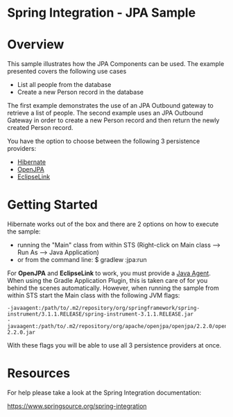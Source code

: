 Spring Integration - JPA Sample
================================

# Overview

This sample illustrates how the JPA Components can be used. The example presented covers the following use cases

* List all people from the database
* Create a new Person record in the database

The first example demonstrates the use of an JPA Outbound gateway to retrieve a list of people. The second example uses an JPA Outbound Gateway in order to create a new Person record and then return the newly created Person record. 

You have the option to choose between the following 3 persistence providers:

* [Hibernate](https://hibernate.org/)
* [OpenJPA](https://openjpa.apache.org/)
* [EclipseLink](https://www.eclipse.org/eclipselink/)

# Getting Started

Hibernate works out of the box and there are 2 options on how to execute the sample: 

* running the "Main" class from within STS (Right-click on Main class --> Run As --> Java Application)
* or from the command line:
    $ gradlew :jpa:run

For **OpenJPA** and **EclipseLink** to work, you must provide a [Java Agent](https://docs.oracle.com/javase/6/docs/api/java/lang/instrument/package-summary.html). 
When using the Gradle Application Plugin, this is taken care of for you behind the scenes automatically. However, 
when running the sample from within STS start the Main class with the following JVM flags:

    -javaagent:/path/to/.m2/repository/org/springframework/spring-instrument/3.1.1.RELEASE/spring-instrument-3.1.1.RELEASE.jar
    -javaagent:/path/to/.m2/repository/org/apache/openjpa/openjpa/2.2.0/openjpa-2.2.0.jar

With these flags you will be able to use all 3 persistence providers at once.

# Resources

For help please take a look at the Spring Integration documentation:

https://www.springsource.org/spring-integration

